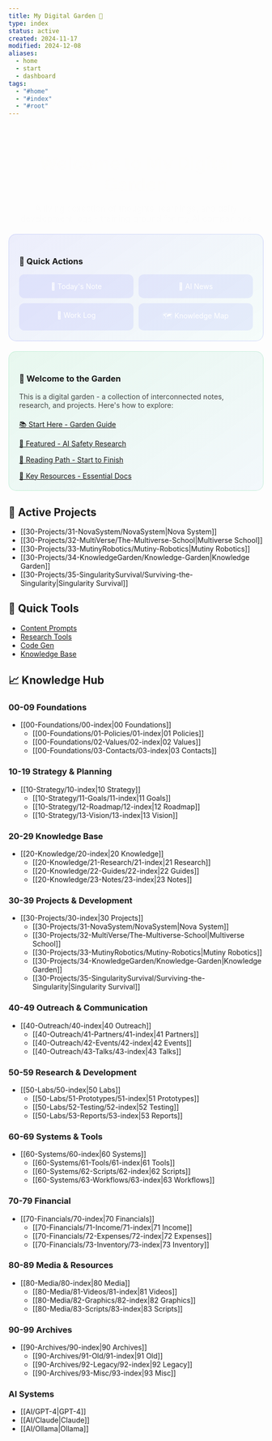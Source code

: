 ```yaml
---
title: My Digital Garden 🌱
type: index
status: active
created: 2024-11-17
modified: 2024-12-08
aliases:
  - home
  - start
  - dashboard
tags:
  - "#home"
  - "#index"
  - "#root"
---
```


<div style="
  text-align: center;
  margin: 40px 0;
  animation: fadeIn 1s ease-in;
">
  <h1 style="
    font-size: 2.5em;
    margin-bottom: 10px;
    background: linear-gradient(90deg, #FF7C30, #FFB630);
    -webkit-background-clip: text;
    -webkit-text-fill-color: transparent;
  ">Welcome to My Digital Garden</h1>
  <p style="
    font-size: 1.2em;
    opacity: 0.8;
  ">A living collection of thoughts, learnings, and daily development logs - training ground for my AI companions</p>
</div>

<div style="
  display: grid;
  grid-template-columns: repeat(auto-fit, minmax(300px, 1fr));
  gap: 20px;
  margin: 30px 0;
">

<!-- Quick Actions Panel -->
<div style="
  background: linear-gradient(145deg, rgba(88, 101, 242, 0.1) 0%, rgba(101, 242, 193, 0.05) 100%);
  border-radius: 15px;
  padding: 20px;
  border: 1px solid rgba(88, 101, 242, 0.2);
">
  <h3>🎯 Quick Actions</h3>
  <div style="
    display: grid;
    grid-template-columns: repeat(2, 1fr);
    gap: 10px;
    margin-top: 15px;
  ">
    <a href="Daily-Notes/2024-12-08" style="
      background: rgba(88, 101, 242, 0.1);
      padding: 15px;
      border-radius: 10px;
      text-align: center;
      text-decoration: none;
      color: white;
      transition: all 0.2s ease;
    ">📝 Today's Note</a>
    <a href="AI News/AI-News-2024-12-08" style="
      background: rgba(88, 101, 242, 0.1);
      padding: 15px;
      border-radius: 10px;
      text-align: center;
      text-decoration: none;
      color: white;
      transition: all 0.2s ease;
    ">📰 AI News</a>
    <a href="work-efforts/WE0001-12082024" style="
      background: rgba(88, 101, 242, 0.1);
      padding: 15px;
      border-radius: 10px;
      text-align: center;
      text-decoration: none;
      color: white;
      transition: all 0.2s ease;
    ">💼 Work Log</a>
    <a href="Knowledge/Map" style="
      background: rgba(88, 101, 242, 0.1);
      padding: 15px;
      border-radius: 10px;
      text-align: center;
      text-decoration: none;
      color: white;
      transition: all 0.2s ease;
    ">🗺️ Knowledge Map</a>
  </div>
</div>

<!-- Garden Areas -->
<div style="
  background: linear-gradient(145deg, rgba(46, 204, 113, 0.1) 0%, rgba(52, 152, 219, 0.05) 100%);
  border-radius: 15px;
  padding: 20px;
  border: 1px solid rgba(46, 204, 113, 0.2);
">
  <h3>🌱 Welcome to the Garden</h3>
  <p style="margin: 10px 0 20px 0; opacity: 0.8;">
    This is a digital garden - a collection of interconnected notes, research, and projects. Here's how to explore:
  </p>
  <div style="margin-top: 15px;">
    <div style="
      display: flex;
      justify-content: space-between;
      align-items: center;
      margin-bottom: 15px;
    ">
      <a href="start-here">📚 Start Here - Garden Guide</a>
    </div>
    <div style="
      display: flex;
      justify-content: space-between;
      align-items: center;
      margin-bottom: 15px;
    ">
      <a href="featured">🌟 Featured - AI Safety Research</a>
    </div>
    <div style="
      display: flex;
      justify-content: space-between;
      align-items: center;
      margin-bottom: 15px;
    ">
      <a href="reading-path">📖 Reading Path - Start to Finish</a>
    </div>
    <div style="
      display: flex;
      justify-content: space-between;
      align-items: center;
    ">
      <a href="key-resources">🔑 Key Resources - Essential Docs</a>
    </div>
  </div>
</div>

</div>

## 🤖 Active Projects

- [[30-Projects/31-NovaSystem/NovaSystem|Nova System]]
- [[30-Projects/32-MultiVerse/The-Multiverse-School|Multiverse School]]
- [[30-Projects/33-MutinyRobotics/Mutiny-Robotics|Mutiny Robotics]]
- [[30-Projects/34-KnowledgeGarden/Knowledge-Garden|Knowledge Garden]]
- [[30-Projects/35-SingularitySurvival/Surviving-the-Singularity|Singularity Survival]]

## 🎯 Quick Tools

- [Content Prompts](Prompts/Content)
- [Research Tools](Prompts/Research)
- [Code Gen](Prompts/Code)
- [Knowledge Base](Knowledge/Index)

## 📈 Knowledge Hub

### 00-09 Foundations
- [[00-Foundations/00-index|00 Foundations]]
  - [[00-Foundations/01-Policies/01-index|01 Policies]]
  - [[00-Foundations/02-Values/02-index|02 Values]]
  - [[00-Foundations/03-Contacts/03-index|03 Contacts]]

### 10-19 Strategy & Planning
- [[10-Strategy/10-index|10 Strategy]]
  - [[10-Strategy/11-Goals/11-index|11 Goals]]
  - [[10-Strategy/12-Roadmap/12-index|12 Roadmap]]
  - [[10-Strategy/13-Vision/13-index|13 Vision]]

### 20-29 Knowledge Base
- [[20-Knowledge/20-index|20 Knowledge]]
  - [[20-Knowledge/21-Research/21-index|21 Research]]
  - [[20-Knowledge/22-Guides/22-index|22 Guides]]
  - [[20-Knowledge/23-Notes/23-index|23 Notes]]

### 30-39 Projects & Development
- [[30-Projects/30-index|30 Projects]]
  - [[30-Projects/31-NovaSystem/NovaSystem|Nova System]]
  - [[30-Projects/32-MultiVerse/The-Multiverse-School|Multiverse School]]
  - [[30-Projects/33-MutinyRobotics/Mutiny-Robotics|Mutiny Robotics]]
  - [[30-Projects/34-KnowledgeGarden/Knowledge-Garden|Knowledge Garden]]
  - [[30-Projects/35-SingularitySurvival/Surviving-the-Singularity|Singularity Survival]]

### 40-49 Outreach & Communication
- [[40-Outreach/40-index|40 Outreach]]
  - [[40-Outreach/41-Partners/41-index|41 Partners]]
  - [[40-Outreach/42-Events/42-index|42 Events]]
  - [[40-Outreach/43-Talks/43-index|43 Talks]]

### 50-59 Research & Development
- [[50-Labs/50-index|50 Labs]]
  - [[50-Labs/51-Prototypes/51-index|51 Prototypes]]
  - [[50-Labs/52-Testing/52-index|52 Testing]]
  - [[50-Labs/53-Reports/53-index|53 Reports]]

### 60-69 Systems & Tools
- [[60-Systems/60-index|60 Systems]]
  - [[60-Systems/61-Tools/61-index|61 Tools]]
  - [[60-Systems/62-Scripts/62-index|62 Scripts]]
  - [[60-Systems/63-Workflows/63-index|63 Workflows]]

### 70-79 Financial
- [[70-Financials/70-index|70 Financials]]
  - [[70-Financials/71-Income/71-index|71 Income]]
  - [[70-Financials/72-Expenses/72-index|72 Expenses]]
  - [[70-Financials/73-Inventory/73-index|73 Inventory]]

### 80-89 Media & Resources
- [[80-Media/80-index|80 Media]]
  - [[80-Media/81-Videos/81-index|81 Videos]]
  - [[80-Media/82-Graphics/82-index|82 Graphics]]
  - [[80-Media/83-Scripts/83-index|83 Scripts]]

### 90-99 Archives
- [[90-Archives/90-index|90 Archives]]
  - [[90-Archives/91-Old/91-index|91 Old]]
  - [[90-Archives/92-Legacy/92-index|92 Legacy]]
  - [[90-Archives/93-Misc/93-index|93 Misc]]

### AI Systems
- [[AI/GPT-4|GPT-4]]
- [[AI/Claude|Claude]]
- [[AI/Ollama|Ollama]]

<style>
@keyframes fadeIn {
  from { opacity: 0; transform: translateY(20px); }
  to { opacity: 1; transform: translateY(0); }
}

a:hover {
  transform: translateY(-2px);
  box-shadow: 0 5px 15px rgba(0,0,0,0.2);
}

@keyframes pulse {
  0% { transform: scale(1); }
  50% { transform: scale(1.05); }
  100% { transform: scale(1); }
}

.pulse-on-hover:hover {
  animation: pulse 1s infinite;
}

a {
  transition: all 0.3s ease;
}

a:hover {
  transform: translateY(-2px);
  box-shadow: 0 5px 15px rgba(0,0,0,0.2);
}
</style>

